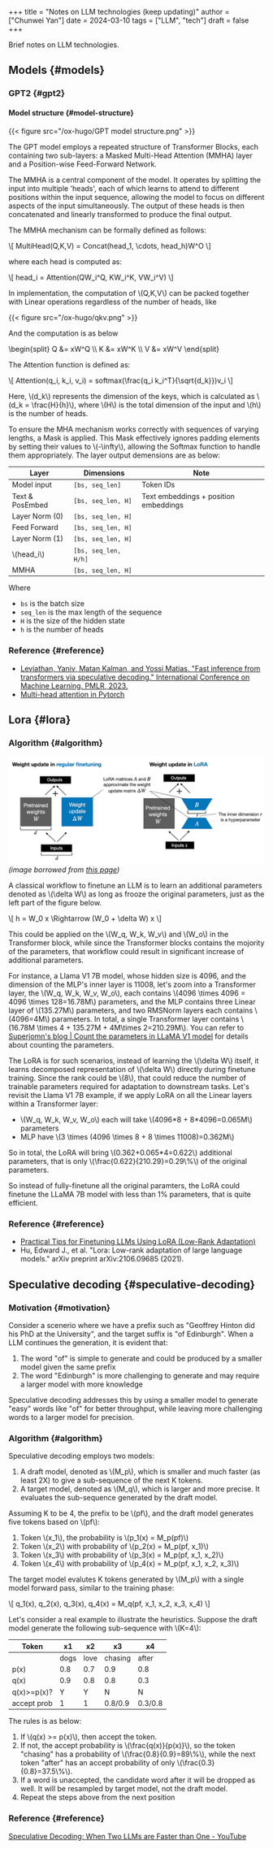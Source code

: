 +++
title = "Notes on LLM technologies (keep updating)"
author = ["Chunwei Yan"]
date = 2024-03-10
tags = ["LLM", "tech"]
draft = false
+++

Brief notes on LLM technologies.


## Models {#models}


### GPT2 {#gpt2}


#### Model structure {#model-structure}

{{< figure src="/ox-hugo/GPT model structure.png" >}}

The GPT model employs a repeated structure of Transformer Blocks, each containing two sub-layers: a Masked Multi-Head Attention (MMHA) layer and a Position-wise Feed-Forward Network.

The MMHA is a central component of the model. It operates by splitting the input into multiple 'heads', each of which learns to attend to different positions within the input sequence, allowing the model to focus on different aspects of the input simultaneously. The output of these heads is then concatenated and linearly transformed to produce the final output.

The MMHA mechanism can be formally defined as follows:

\\[
MultiHead(Q,K,V) = Concat(head\_1, \cdots, head\_h)W^O
\\]

where each head is computed as:

\\[
head\_i = Attention(QW\_i^Q, KW\_i^K, VW\_i^V)
\\]

In implementation, the computation of \\(Q,K,V\\) can be packed together with Linear operations regardless of the number of heads, like

{{< figure src="/ox-hugo/qkv.png" >}}

And the computation is as below

\begin{split}
Q &= xW^Q \\\\
K &= xW^K \\\\
V &= xW^V
\end{split}

The Attention function is defined as:

\\[
Attention(q\_i, k\_i, v\_i) = softmax(\frac{q\_i k\_i^T}{\sqrt{d\_k}})v\_i
\\]

Here, \\(d\_k\\) represents the dimension of the keys, which is calculated as \\(d\_k = \frac{H}{h}\\), where \\(H\\) is the total dimension of the input and \\(h\\) is the number of heads.

To ensure the MHA mechanism works correctly with sequences of varying lengths, a Mask is applied. This Mask effectively ignores padding elements by setting their values to \\(-\infty\\), allowing the Softmax function to handle them appropriately.
The layer output demensions are as below:

| Layer               | Dimensions           | Note                                  |
|---------------------|----------------------|---------------------------------------|
| Model input         | `[bs, seq_len]`      | Token IDs                             |
| Text &amp; PosEmbed | `[bs, seq_len, H]`   | Text embeddings + position embeddings |
| Layer Norm (0)      | `[bs, seq_len, H]`   |                                       |
| Feed Forward        | `[bs, seq_len, H]`   |                                       |
| Layer Norm (1)      | `[bs, seq_len, H]`   |                                       |
| \\(head\_i\\)       | `[bs, seq_len, H/h]` |                                       |
| MMHA                | `[bs, seq_len, H]`   |                                       |

Where

-   `bs` is the batch size
-   `seq_len` is the max length of the sequence
-   `H` is the size of the hidden state
-   `h` is the number of heads


### Reference {#reference}

-   [Leviathan, Yaniv, Matan Kalman, and Yossi Matias. "Fast inference from transformers via speculative decoding." International Conference on Machine Learning. PMLR, 2023.](https://arxiv.org/abs/2211.17192)
-   [Multi-head attention in Pytorch](https://pytorch.org/docs/stable/generated/torch.nn.MultiheadAttention.html)


## Lora {#lora}


### Algorithm {#algorithm}

![](/ox-hugo/2024-03-17_15-41-23_screenshot.png)
_(image borrowed from [this page](https://magazine.sebastianraschka.com/p/practical-tips-for-finetuning-llms))_

A classical workflow to finetune an LLM is to learn an additional parameters denoted as \\(\delta W\\) as long as frooze the original parameters, just as the left part of the figure below.

\\[
h = W\_0 x \Rightarrow (W\_0 + \delta W) x
\\]

This could be applied on the \\(W\_q, W\_k, W\_v\\) and \\(W\_o\\) in the Transformer block, while since the Transformer blocks contains the mojority of the parameters, that workflow could result in significant increase of additional parameters.

For instance, a Llama V1 7B model, whose hidden size is 4096, and the dimension of the MLP's inner layer is 11008, let's zoom into a Transformer layer, the \\(W\_q, W\_k, W\_v, W\_o\\), each contains \\(4096 \times 4096 = 4096 \times 128=16.78M\\) parameters, and the MLP contains three Linear layer of \\(135.27M\\) parameters, and two RMSNorm layers each contains \\(4096=4M\\) parameters. In total, a single Transformer layer contains \\(16.78M \times 4 + 135.27M + 4M\times 2=210.29M\\). You can refer to [Superjomn's blog | Count the parameters in LLaMA V1 model](https://superjomn.github.io/posts/count-parameters-in-llama/) for details about counting the parameters.

The LoRA is for such scenarios, instead of learning the \\(\delta W\\) itself, it learns decomposed representation of \\(\delta W\\) directly during finetune training. Since the rank could be \\(8\\), that could reduce the number of trainable parameters required for adaptation to downstream tasks. Let's revisit the Llama V1 7B example, if we apply LoRA on all the Linear layers within a Transformer layer:

-   \\(W\_q, W\_k, W\_v, W\_o\\) each will take \\(4096\*8 + 8\*4096=0.065M\\) parameters
-   MLP have \\(3 \times (4096 \times 8 + 8 \times 11008)=0.362M\\)

So in total, the LoRA will bring \\(0.362+0.065\*4=0.622\\) additional parameters, that is only \\(\frac{0.622}{210.29}=0.29\\%\\) of the original parameters.

So instead of fully-finetune all the original paramters, the LoRA could finetune the LLaMA 7B model with less than 1% parameters, that is quite efficient.


### Reference {#reference}

-   [Practical Tips for Finetuning LLMs Using LoRA (Low-Rank Adaptation)](https://magazine.sebastianraschka.com/p/practical-tips-for-finetuning-llms)
-   Hu, Edward J., et al. "Lora: Low-rank adaptation of large language models." arXiv preprint arXiv:2106.09685 (2021).


## Speculative decoding {#speculative-decoding}


### Motivation {#motivation}

Consider a scenerio where we have a prefix such as "Geoffrey Hinton did his PhD at the University", and the target suffix is "of Edinburgh". When a LLM continues the generation, it is evident that:

1.  The word "of" is simple to generate and could be produced by a smaller model given the same prefix
2.  The word "Edinburgh" is more challenging to generate and may require a larger model with more knowledge

Speculative decoding addresses this by using a smaller model to generate "easy" words like "of" for better throughput, while leaving more challenging words to a larger model for precision.


### Algorithm {#algorithm}

Speculative decoding employs two models:

1.  A draft model, denoted as \\(M\_p\\), which is smaller and much faster (as least 2X) to give a sub-sequence of the next K tokens.
2.  A target model, denoted as \\(M\_q\\), which is larger and more precise. It evaluates the sub-sequence generated by the draft model.

Assuming K to be 4, the prefix to be \\(pf\\), and the draft model generates five tokens based on \\(pf\\):

1.  Token \\(x\_1\\), the probability is \\(p\_1(x) = M\_p(pf)\\)
2.  Token \\(x\_2\\) with probability of \\(p\_2(x) = M\_p(pf, x\_1)\\)
3.  Token \\(x\_3\\) with probability of \\(p\_3(x) = M\_p(pf, x\_1, x\_2)\\)
4.  Token \\(x\_4\\) with probability of \\(p\_4(x) = M\_p(pf, x\_1, x\_2, x\_3)\\)

The target model evalutes K tokens generated by \\(M\_p\\) with a single model forward pass, similar to the training phase:

\\[
q\_1(x), q\_2(x), q\_3(x), q\_4(x) = M\_q(pf, x\_1, x\_2, x\_3, x\_4)
\\]

Let's consider a real example to illustrate the heuristics. Suppose the draft model generate the following sub-sequence with \\(K=4\\):

| Token          | x1   | x2   | x3      | x4      |
|----------------|------|------|---------|---------|
|                | dogs | love | chasing | after   |
| p(x)           | 0.8  | 0.7  | 0.9     | 0.8     |
| q(x)           | 0.9  | 0.8  | 0.8     | 0.3     |
| q(x)&gt;=p(x)? | Y    | Y    | N       | N       |
| accept prob    | 1    | 1    | 0.8/0.9 | 0.3/0.8 |

The rules is as below:

1.  If \\(q(x) >= p(x)\\), then accept the token.
2.  If not, the accept probability is \\(\frac{q(x)}{p(x)}\\), so the token "chasing" has a probability of \\(\frac{0.8}{0.9}=89\\%\\), while the next token "after" has an accept probability of only \\(\frac{0.3}{0.8}=37.5\\%\\).
3.  If a word is unaccepted, the candidate word after it will be dropped as well. It will be resampled by target model, not the draft model.
4.  Repeat the steps above from the next position


### Reference {#reference}

[Speculative Decoding: When Two LLMs are Faster than One - YouTube](https://www.youtube.com/watch?v=S-8yr_RibJ4)
